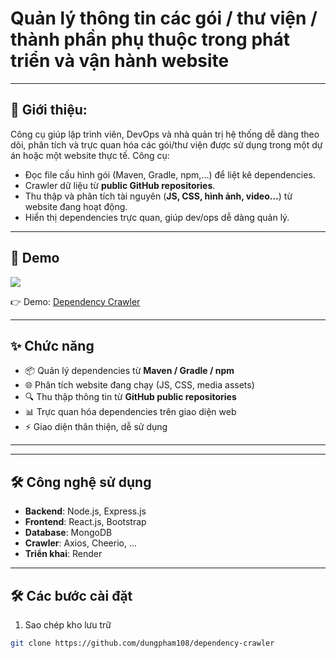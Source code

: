 # Quản lý thông tin các gói / thư viện / thành phần phụ thuộc trong phát triển và vận hành website

---

## 🧐 Giới thiệu:

Công cụ giúp lập trình viên, DevOps và nhà quản trị hệ thống dễ dàng theo dõi, phân tích và trực quan hóa các gói/thư viện được sử dụng trong một dự án hoặc một website thực tế.
Công cụ:

- Đọc file cấu hình gói (Maven, Gradle, npm,…) để liệt kê dependencies.
- Crawler dữ liệu từ **public GitHub repositories**.
- Thu thập và phân tích tài nguyên (**JS, CSS, hình ảnh, video…**) từ website đang hoạt động.
- Hiển thị dependencies trực quan, giúp dev/ops dễ dàng quản lý.

---

## 🚀 Demo

<a href="https://dependency-crawler.onrender.com" target="blank">
<img src="https://img.shields.io/website?url=https%3A%2F%2Fdependency-manager.onrender.com&logo=render&style=flat-square" />
</a>

👉 Demo: [Dependency Crawler](https://dependency-crawler-dxse.vercel.app)

---

## ✨ Chức năng

- 📦 Quản lý dependencies từ **Maven / Gradle / npm**
- 🌐 Phân tích website đang chạy (JS, CSS, media assets)
- 🔍 Thu thập thông tin từ **GitHub public repositories**
- 📊 Trực quan hóa dependencies trên giao diện web
- ⚡ Giao diện thân thiện, dễ sử dụng

---

---

## 🛠️ Công nghệ sử dụng

- **Backend**: Node.js, Express.js
- **Frontend**: React.js, Bootstrap
- **Database**: MongoDB
- **Crawler**: Axios, Cheerio, ...
- **Triển khai**: Render

---

## 🛠️ Các bước cài đặt

1. Sao chép kho lưu trữ

```bash
git clone https://github.com/dungpham108/dependency-crawler
```
